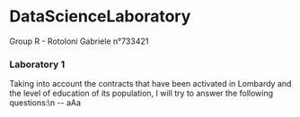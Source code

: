 # DataScienceLaboratory
Group R - Rotoloni Gabriele n°733421

### Laboratory 1

Taking into account the contracts that have been activated in Lombardy and the level of education of its population, I will try to answer the following questions:\n
-- aAa
